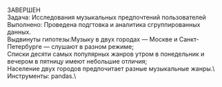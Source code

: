ЗАВЕРШЕН\
Задача: Исследования музыкальных предпочтений пользователей\
Выполнено: Проведена подгтовка и аналитика сгруппированных данных.\
Выдвинуты гипотезы:Музыку в двух городах — Москве и Санкт-Петербурге — слушают в разном режиме;\
Списки десяти самых популярных жанров утром в понедельник и вечером в пятницу имеют небольшие отличия;\
Население двух городов предпочитает разные музыкальные жанры.\ 
Инструменты: pandas.\
